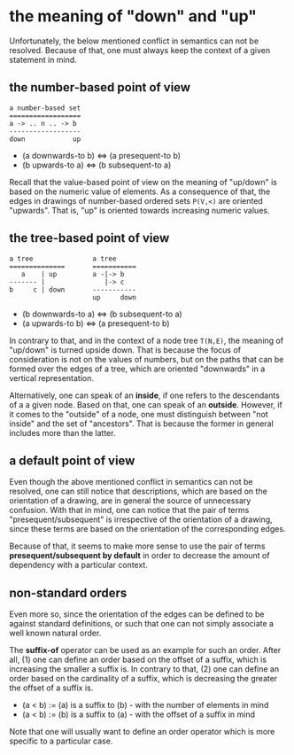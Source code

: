 
<!-- ======================================================================= -->
# the meaning of "down" and "up"

Unfortunately, the below mentioned conflict in semantics can not be resolved.
Because of that, one must always keep the context of a given statement in mind.

<!-- ======================================================================= -->
## the number-based point of view

```
a number-based set
==================
a -> .. n .. -> b
------------------
down            up
```

* (a downwards-to b) <=> (a presequent-to b)
* (b upwards-to a) <=> (b subsequent-to a)

Recall that the value-based point of view on the meaning of "up/down" is
based on the numeric value of elements. As a consequence of that, the edges
in drawings of number-based ordered sets `P(V,<)` are oriented "upwards".
That is, "up" is oriented towards increasing numeric values.

<!-- ======================================================================= -->
## the tree-based point of view

```
a tree               a tree
==============       ===========
   a    | up         a -|-> b
------- |               |-> c
b     c | down       -----------
                     up     down
```

* (b downwards-to a) <=> (b subsequent-to a)
* (a upwards-to b) <=> (a presequent-to b)

In contrary to that, and in the context of a node tree `T(N,E)`, the meaning
of "up/down" is turned upside down. That is because the focus of consideration
is not on the values of numbers, but on the paths that can be formed over the
edges of a tree, which are oriented "downwards" in a vertical representation.

Alternatively, one can speak of an **inside**, if one refers to the descendants
of a a given node. Based on that, one can speak of an **outside**. However, if
it comes to the "outside" of a node, one must distinguish between "not inside"
and the set of "ancestors". That is because the former in general includes more
than the latter.

<!-- ======================================================================= -->
## a default point of view

Even though the above mentioned conflict in semantics can not be resolved,
one can still notice that descriptions, which are based on the orientation
of a drawing, are in general the source of unnecessary confusion. With that
in mind, one can notice that the pair of terms "presequent/subsequent" is
irrespective of the orientation of a drawing, since these terms are based
on the orientation of the corresponding edges.

Because of that, it seems to make more sense to use the pair of terms
**presequent/subsequent by default** in order to decrease the amount of
dependency with a particular context.

<!-- ======================================================================= -->
## non-standard orders

Even more so, since the orientation of the edges can be defined to be against
standard definitions, or such that one can not simply associate a well known
natural order.

The **suffix-of** operator can be used as an example for such an order. After
all, (1) one can define an order based on the offset of a suffix, which is
increasing the smaller a suffix is. In contrary to that, (2) one can define
an order based on the cardinality of a suffix, which is decreasing the greater
the offset of a suffix is.

* (a < b) := (a) is a suffix to (b) - with the number of elements in mind
* (a < b) := (b) is a suffix to (a) - with the offset of a suffix in mind

Note that one will usually want to define an order operator which is more
specific to a particular case.

